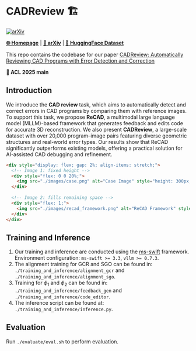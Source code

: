 # CADReview :building_construction:
[![arXiv](https://img.shields.io/badge/arXiv-2505.xxx-b31b1b.svg)]()

[**🌐 Homepage**](https://cgl-pro.github.io/cadreview/)  | [**📖 arXiv**]() | [**🤗 HuggingFace Dataset**]() 

This repo contains the codebase for our paper [CADReview: Automatically Reviewing CAD Programs with Error Detection and Correction](https://arxiv.org/abs/xxxx)

**🎉 ACL 2025 main**

## Introduction

We introduce the **CAD review** task, which aims to automatically detect and correct errors in CAD programs by comparing them with reference images. To support this task, we propose **ReCAD**, a multimodal large language model (MLLM)-based framework that generates feedback and edits code for accurate 3D reconstruction. We also present **CADReview**, a large-scale dataset with over 20,000 program–image pairs featuring diverse geometric structures and real-world error types. Our results show that ReCAD significantly outperforms existing models, offering a practical solution for AI-assisted CAD debugging and refinement.

```html
<div style="display: flex; gap: 2%; align-items: stretch;">
  <!-- Image 1: fixed height -->
  <div style="flex: 0 0 20%;">
    <img src="./images/case.png" alt="Case Image" style="height: 300px; width: 100%; object-fit: cover;">
  </div>
  
  <!-- Image 2: fills remaining space -->
  <div style="flex: 1;">
    <img src="./images/recad_framework.png" alt="ReCAD Framework" style="height: 300px; width: 100%; object-fit: cover;">
  </div>
</div>
```

## Training and Inference

1. Our training and inference are conducted using the [ms-swift](https://github.com/modelscope/ms-swift) framework. Environment configuration: `ms-swift >= 3.3`, `vllm >= 0.7.3`.
2. The alignment training for GCR and SGO can be found in:
   `./training_and_inference/alignment_gcr` and `./training_and_inference/alignment_sgo`.
3. Training for $\phi_1$ and $\phi_2$ can be found in:
   `./training_and_inference/feedback_gen` and `./training_and_inference/code_editor`.
4. The inference script can be found at:
   `./training_and_inference/inference.py`.



## Evaluation

Run `./evaluate/eval.sh` to perform evaluation.

